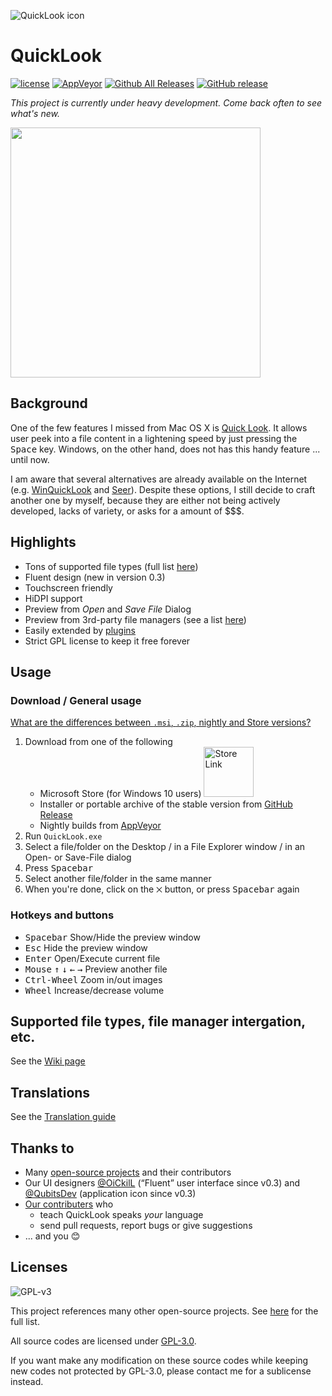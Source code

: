 
![QuickLook icon](https://user-images.githubusercontent.com/1687847/29485863-8cd61b7c-84e2-11e7-97d5-eacc2ba10d28.png)

# QuickLook

[![license](https://img.shields.io/github/license/QL-Win/QuickLook.svg)](https://www.gnu.org/licenses/gpl-3.0.en.html)
[![AppVeyor](https://img.shields.io/appveyor/ci/xupefei/QuickLook.svg)](https://ci.appveyor.com/project/xupefei/QuickLook)
[![Github All Releases](https://img.shields.io/github/downloads/QL-Win/QuickLook/total.svg)](https://github.com/QL-Win/QuickLook/releases)
[![GitHub release](https://img.shields.io/github/release/QL-Win/QuickLook.svg)](https://github.com/QL-Win/QuickLook/releases/latest)

*This project is currently under heavy development. Come back often to see what's new.*

<img src="http://pooi.moe/QuickLook/sample.gif?3" width="400">

## Background
One of the few features I missed from Mac OS X is [Quick Look](https://en.wikipedia.org/wiki/Quick_Look). It allows user peek into a file content in a lightening speed by just pressing the <kbd>Space</kbd> key. Windows, on the other hand, does not has this handy feature ... until now.

I am aware that several alternatives are already available on the Internet (e.g. [WinQuickLook](https://github.com/shibayan/WinQuickLook) and [Seer](https://github.com/ccseer/Seer)). Despite these options, I still decide to craft another one by myself, because they are either not being actively developed, lacks of variety, or asks for a amount of $$$.

## Highlights

 - Tons of supported file types (full list [here](https://github.com/QL-Win/QuickLook/wiki/Supported-File-Types))
 - Fluent design (new in version 0.3)
 - Touchscreen friendly
 - HiDPI support
 - Preview from *Open* and *Save File* Dialog
 - Preview from 3rd-party file managers (see a list [here](https://github.com/QL-Win/QuickLook/wiki/File-Managers))
 - Easily extended by [plugins](https://github.com/QL-Win/QuickLook/wiki/Available-Plugins)
 - Strict GPL license to keep it free forever

## Usage

### Download / General usage

 [What are the differences between `.msi`, `.zip`, nightly and Store versions?](https://github.com/QL-Win/QuickLook/wiki/Difference-Between-Distributions)

 1. Download from one of the following
    * Microsoft Store (for Windows 10 users) <a href="https://www.microsoft.com/store/apps/9nv4bs3l1h4s?ocid=badge" target="_blank"><img src="https://assets.windowsphone.com/13484911-a6ab-4170-8b7e-795c1e8b4165/English_get_L_InvariantCulture_Default.png" width="80px" alt="Store Link" /></a> 
    * Installer or portable archive of the stable version from [GitHub Release](https://github.com/QL-Win/QuickLook/releases) 
    * Nightly builds from [AppVeyor](https://ci.appveyor.com/project/xupefei/quicklook/build/artifacts)
 2. Run `QuickLook.exe`
 3. Select a file/folder on the Desktop / in a File Explorer window / in an Open- or Save-File dialog
 4. Press <kbd>Spacebar</kbd>
 5. Select another file/folder in the same manner
 6. When you're done, click on the `⨉` button, or press <kbd>Spacebar</kbd> again

### Hotkeys and buttons

 - <kbd>Spacebar</kbd> Show/Hide the preview window
 - <kbd>Esc</kbd> Hide the preview window
 - <kbd>Enter</kbd> Open/Execute current file
 - <kbd>Mouse</kbd> <kbd>↑</kbd> <kbd>↓</kbd> <kbd>←</kbd> <kbd>→</kbd> Preview another file
 - <kbd>Ctrl-Wheel</kbd> Zoom in/out images
 - <kbd>Wheel</kbd> Increase/decrease volume

## Supported file types, file manager intergation, etc.

See the [Wiki page](https://github.com/QL-Win/QuickLook/wiki)

## Translations

See the [Translation guide](https://github.com/QL-Win/QuickLook/wiki/Translations)

## Thanks to

 - Many [open-source projects](https://github.com/QL-Win/QuickLook/wiki/On-the-Shoulders-of-Giants) and their contributors
 - Our UI designers [@OiCkilL](https://twitter.com/OiCkilL) (“Fluent” user interface since v0.3) and [@QubitsDev](https://twitter.com/qubitsdev) (application icon since v0.3)
 - [Our contributers](https://github.com/QL-Win/QuickLook/graphs/contributors) who
	 - teach QuickLook speaks *your* language
	 - send pull requests, report bugs or give suggestions
 - ... and you 😊

## Licenses

![GPL-v3](https://www.gnu.org/graphics/gplv3-127x51.png)

This project references many other open-source projects. See [here](https://github.com/QL-Win/QuickLook/wiki/On-the-Shoulders-of-Giants) for the full list.

All source codes are licensed under [GPL-3.0](https://opensource.org/licenses/GPL-3.0).

If you want make any modification on these source codes while keeping new codes not protected by GPL-3.0, please contact me for a sublicense instead.
